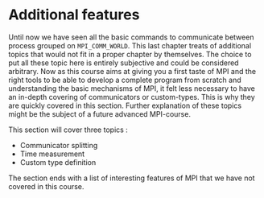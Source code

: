# Additional features

Until now we have seen all the basic commands to communicate between process grouped on `MPI_COMM_WORLD`. This last chapter treats of additional topics that would not fit in a proper chapter by themselves. The choice to put all these topic here is entirely subjective and could be considered arbitrary. Now as this course aims at giving you a first taste of MPI and the right tools to be able to develop a complete program from scratch and understanding the basic mechanisms of MPI, it felt less necessary to have an in-depth covering of communicators or custom-types. This is why they are quickly covered in this section. Further explanation of these topics might be the subject of a future advanced MPI-course.

This section will cover three topics :

* Communicator splitting
* Time measurement
* Custom type definition

The section ends with a list of interesting features of MPI that we have not covered in this course.



